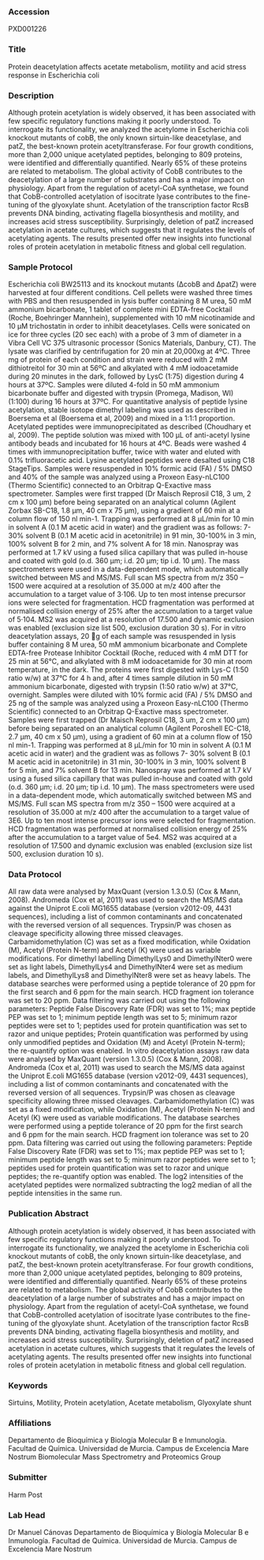 ### Accession
PXD001226

### Title
Protein deacetylation affects acetate metabolism, motility and acid stress response in Escherichia coli

### Description
Although protein acetylation is widely observed, it has been associated with few specific regulatory functions making it poorly understood. To interrogate its functionality, we analyzed the acetylome in Escherichia coli knockout mutants of cobB, the only known sirtuin-like deacetylase, and patZ, the best-known protein acetyltransferase. For four growth conditions, more than 2,000 unique acetylated peptides, belonging to 809 proteins, were identified and differentially quantified. Nearly 65% of these proteins are related to metabolism. The global activity of CobB contributes to the deacetylation of a large number of substrates and has a major impact on physiology. Apart from the regulation of acetyl-CoA synthetase, we found that CobB-controlled acetylation of isocitrate lyase contributes to the fine-tuning of the glyoxylate shunt. Acetylation of the transcription factor RcsB prevents DNA binding, activating flagella biosynthesis and motility, and increases acid stress susceptibility. Surprisingly, deletion of patZ increased acetylation in acetate cultures, which suggests that it regulates the levels of acetylating agents. The results presented offer new insights into functional roles of protein acetylation in metabolic fitness and global cell regulation.

### Sample Protocol
Escherichia coli BW25113 and its knockout mutants (∆cobB and ∆patZ) were harvested at four different conditions. Cell pellets were washed three times with PBS and then resuspended in lysis buffer containing 8 M urea, 50 mM ammonium bicarbonate, 1 tablet of complete mini EDTA-free Cocktail (Roche, Boehringer Mannhein), supplemented with 10 mM nicotinamide and 10 µM trichostatin in order to inhibit deacetylases. Cells were sonicated on ice for three cycles (20 sec each) with a probe of 3 mm of diameter in a Vibra Cell VC 375 ultrasonic processor (Sonics Materials, Danbury, CT). The lysate was clarified by centrifugation for 20 min at 20,000xg at 4ºC.  Three mg of protein of each condition and strain were reduced with 2 mM dithiotreitol for 30 min at 56ºC and alkylated with 4 mM iodoacetamide during 20 minutes in the dark, followed by LysC (1:75) digestion during 4 hours at 37ºC. Samples were diluted 4-fold in 50 mM ammonium bicarbonate buffer and digested with trypsin (Promega, Madison, WI) (1:100) during 16 hours at 37ºC.  For quantitative analysis of peptide lysine acetylation, stable isotope dimethyl labeling was used as described in Boersema et al (Boersema et al, 2009) and mixed in a 1:1:1 proportion. Acetylated peptides were immunoprecipitated as described (Choudhary et al, 2009). The peptide solution was mixed with 100 µL of anti-acetyl lysine antibody beads and incubated for 16 hours at 4ºC. Beads were washed 4 times with immunoprecipitation buffer, twice with water and eluted with 0.1% trifluoracetic acid. Lysine acetylated peptides were desalted using C18 StageTips.   Samples were resuspended in 10% formic acid (FA) / 5% DMSO and 40% of the sample was analyzed using a Proxeon Easy-nLC100 (Thermo Scientific) connected to an Orbitrap Q-Exactive mass spectrometer. Samples were first trapped (Dr Maisch Reprosil C18, 3 um, 2 cm x 100 μm) before being separated on an analytical column (Agilent Zorbax SB-C18, 1.8 μm, 40 cm x 75 μm), using a gradient of 60 min at a column flow of 150 nl min-1. Trapping was performed at 8 μL/min for 10 min in solvent A (0.1 M acetic acid in water) and the gradient was as follows: 7- 30% solvent B (0.1 M acetic acid in acetonitrile) in 91 min, 30-100% in 3 min, 100% solvent B for 2 min, and 7% solvent A for 18 min. Nanospray was performed at 1.7 kV using a fused silica capillary that was pulled in-house and coated with gold (o.d. 360 μm; i.d. 20 μm; tip i.d. 10 μm). The mass spectrometers were used in a data-dependent mode, which automatically switched between MS and MS/MS. Full scan MS spectra from m/z 350 – 1500 were acquired at a resolution of 35.000 at m/z 400 after the accumulation to a target value of 3·106. Up to ten most intense precursor ions were selected for fragmentation. HCD fragmentation was performed at normalised collision energy of 25% after the accumulation to a target value of 5·104. MS2 was acquired at a resolution of 17.500 and dynamic exclusion was enabled (exclusion size list 500, exclusion duration 30 s).    For in vitro deacetylation assays, 20 g of each sample was resuspended in lysis buffer containing 8 M urea, 50 mM ammonium bicarbonate and Complete EDTA-free Protease Inhibitor Cocktail (Roche, reduced with 4 mM DTT for 25 min at 56°C, and alkylated with 8 mM iodoacetamide for 30 min at room temperature, in the dark. The proteins were first digested with Lys-C (1:50 ratio w/w) at 37°C for 4 h and, after 4 times sample dilution in 50 mM ammonium bicarbonate, digested with trypsin (1:50 ratio w/w) at 37°C, overnight.    Samples were diluted with 10% formic acid (FA) / 5% DMSO and 25 ng of the sample was analyzed using a Proxeon Easy-nLC100 (Thermo Scientific) connected to an Orbitrap Q-Exactive mass spectrometer. Samples were first trapped (Dr Maisch Reprosil C18, 3 um, 2 cm x 100 μm) before being separated on an analytical column (Agilent Poroshell EC-C18, 2.7 μm, 40 cm x 50 μm), using a gradient of 60 min at a column flow of 150 nl min-1. Trapping was performed at 8 μL/min for 10 min in solvent A (0.1 M acetic acid in water) and the gradient was as follows 7- 30% solvent B (0.1 M acetic acid in acetonitrile) in 31 min, 30-100% in 3 min, 100% solvent B for 5 min, and 7% solvent B for 13 min. Nanospray was performed at 1.7 kV using a fused silica capillary that was pulled in-house and coated with gold (o.d. 360 μm; i.d. 20 μm; tip i.d. 10 μm). The mass spectrometers were used in a data-dependent mode, which automatically switched between MS and MS/MS. Full scan MS spectra from m/z 350 – 1500 were acquired at a resolution of 35.000 at m/z 400 after the accumulation to a target value of 3E6. Up to ten most intense precursor ions were selected for fragmentation. HCD fragmentation was performed at normalised collision energy of 25% after the accumulation to a target value of 5e4. MS2 was acquired at a resolution of 17.500 and dynamic exclusion was enabled (exclusion size list 500, exclusion duration 10 s).

### Data Protocol
All raw data were analysed by MaxQuant (version 1.3.0.5) (Cox & Mann, 2008). Andromeda (Cox et al, 2011) was used to search the MS/MS data against the Uniprot E.coli MG1655 database (version v2012-09, 4431 sequences), including a list of common contaminants and concatenated with the reversed version of all sequences. Trypsin/P was chosen as cleavage specificity allowing three missed cleavages. Carbamidomethylation (C) was set as a fixed modification, while Oxidation (M), Acetyl (Protein N-term) and Acetyl (K) were used as variable modifications. For dimethyl labelling DimethylLys0 and DimethylNter0 were set as light labels, DimethylLys4 and DimethylNter4 were set as medium labels, and DimethylLys8 and DimethylNter8 were set as heavy labels. The database searches were performed using a peptide tolerance of 20 ppm for the first search and 6 ppm for the main search. HCD fragment ion tolerance was set to 20 ppm. Data filtering was carried out using the following parameters: Peptide False Discovery Rate (FDR) was set to 1%; max peptide PEP was set to 1; minimum peptide length was set to 5; minimum razor peptides were set to 1; peptides used for protein quantification was set to razor and unique peptides; Protein quantification was performed by using only unmodified peptides and Oxidation (M) and Acetyl (Protein N-term); the re-quantify option was enabled.   In vitro deacetylation assays raw data were analysed by MaxQuant (version 1.3.0.5) (Cox & Mann, 2008). Andromeda (Cox et al, 2011) was used to search the MS/MS data against the Uniprot E.coli MG1655 database (version v2012-09, 4431 sequences), including a list of common contaminants and concatenated with the reversed version of all sequences. Trypsin/P was chosen as cleavage specificity allowing three missed cleavages. Carbamidomethylation (C) was set as a fixed modification, while Oxidation (M), Acetyl (Protein N-term) and Acetyl (K) were used as variable modifications. The database searches were performed using a peptide tolerance of 20 ppm for the first search and 6 ppm for the main search. HCD fragment ion tolerance was set to 20 ppm. Data filtering was carried out using the following parameters: Peptide False Discovery Rate (FDR) was set to 1%; max peptide PEP was set to 1; minimum peptide length was set to 5; minimum razor peptides were set to 1; peptides used for protein quantification was set to razor and unique peptides; the re-quantify option was enabled. The log2 intensities of the acetylated peptides were normalized subtracting the log2 median of all the peptide intensities in the same run.

### Publication Abstract
Although protein acetylation is widely observed, it has been associated with few specific regulatory functions making it poorly understood. To interrogate its functionality, we analyzed the acetylome in Escherichia coli knockout mutants of cobB, the only known sirtuin-like deacetylase, and patZ, the best-known protein acetyltransferase. For four growth conditions, more than 2,000 unique acetylated peptides, belonging to 809 proteins, were identified and differentially quantified. Nearly 65% of these proteins are related to metabolism. The global activity of CobB contributes to the deacetylation of a large number of substrates and has a major impact on physiology. Apart from the regulation of acetyl-CoA synthetase, we found that CobB-controlled acetylation of isocitrate lyase contributes to the fine-tuning of the glyoxylate shunt. Acetylation of the transcription factor RcsB prevents DNA binding, activating flagella biosynthesis and motility, and increases acid stress susceptibility. Surprisingly, deletion of patZ increased acetylation in acetate cultures, which suggests that it regulates the levels of acetylating agents. The results presented offer new insights into functional roles of protein acetylation in metabolic fitness and global cell regulation.

### Keywords
Sirtuins, Motility, Protein acetylation, Acetate metabolism, Glyoxylate shunt

### Affiliations
Departamento de Bioquímica y Biología Molecular B e Inmunología. Facultad de Química. Universidad de Murcia. Campus de Excelencia Mare Nostrum
Biomolecular Mass Spectrometry and Proteomics Group

### Submitter
Harm Post

### Lab Head
Dr Manuel Cánovas
Departamento de Bioquímica y Biología Molecular B e Inmunología. Facultad de Química. Universidad de Murcia. Campus de Excelencia Mare Nostrum


